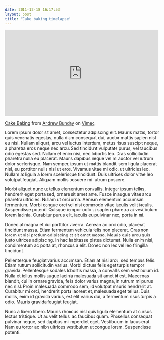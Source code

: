 ```yaml
---
date: 2011-12-18 16:17:53
layout: post
title: "Cake baking timelapse"
---
```


<iframe src="http://player.vimeo.com/video/33862996?color=F05822" width="500" height="281" frameborder="0" webkitAllowFullScreen mozallowfullscreen allowFullScreen></iframe>
<p>
    <a href="http://vimeo.com/33862996">Cake Baking</a> from <a href="http://vimeo.com/andrewbunday">Andrew Bunday</a> on <a href="http://vimeo.com">Vimeo</a>.
</p>

Lorem ipsum dolor sit amet, consectetur adipiscing elit. Mauris mattis, tortor quis venenatis egestas, nulla diam consequat dui, auctor mattis sapien nisl eu nisi. Nullam aliquet, arcu vel luctus interdum, metus risus suscipit neque, a pharetra eros neque nec arcu. Sed tincidunt vulputate purus, vel faucibus odio egestas sed. Nullam et enim nisi, nec lobortis leo. Cras sollicitudin pharetra nulla eu placerat. Mauris dapibus neque vel mi auctor vel rutrum dolor scelerisque. Nam semper, ipsum ut mattis blandit, sem ligula placerat nisl, eu porttitor nulla nisl ut eros. Vivamus vitae mi odio, ut ultricies leo. Nullam at ligula a lorem scelerisque tincidunt. Duis ultrices dolor vitae leo volutpat feugiat. Aliquam mollis posuere mi rutrum posuere.

Morbi aliquet nunc ut tellus elementum convallis. Integer ipsum tellus, hendrerit eget porta sed, ornare sit amet ante. Fusce in augue vitae arcu pharetra ultricies. Nullam ut orci urna. Aenean elementum accumsan fermentum. Morbi congue orci vel nisi commodo vitae iaculis velit iaculis. Suspendisse potenti. Quisque tempor odio ut sapien pharetra at vestibulum lorem lacinia. Curabitur purus elit, iaculis eu pulvinar nec, porta in mi.

Donec at magna et dui porttitor viverra. Aenean ac orci odio, placerat tincidunt massa. Etiam fermentum vehicula felis non placerat. Cras non lorem ut nisi pretium adipiscing at sit amet massa. Mauris quis arcu quis justo ultrices adipiscing. In hac habitasse platea dictumst. Nulla enim nisl, condimentum ac porta at, rhoncus a elit. Donec non leo vel leo fringilla tincidunt.

Pellentesque feugiat varius accumsan. Etiam at nisi arcu, sed tempus felis. Etiam rutrum sollicitudin varius. Morbi dictum felis eget turpis tempor gravida. Pellentesque sodales lobortis massa, a convallis sem vestibulum id. Nulla et tellus mollis augue lacinia malesuada sit amet id est. Maecenas blandit, dui in ornare gravida, felis dolor varius magna, in rutrum mi purus nec nisl. Proin malesuada commodo sem, id volutpat mauris hendrerit at. Curabitur mi orci, hendrerit porta laoreet et, malesuada eget tellus. Duis mollis, enim id gravida varius, est elit varius dui, a fermentum risus turpis a odio. Mauris gravida feugiat feugiat.

Nunc a libero libero. Mauris rhoncus nisl quis ligula elementum at cursus lectus tristique. Ut ac velit tellus, ac faucibus quam. Phasellus consequat pulvinar neque, sed dapibus mi imperdiet eget. Vestibulum in lacus erat. Nam eu tortor ac nibh ultrices vestibulum ut congue lorem. Suspendisse potenti.

